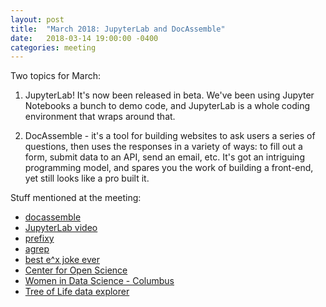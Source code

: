 ```yaml
---
layout: post
title:  "March 2018: JupyterLab and DocAssemble"
date:   2018-03-14 19:00:00 -0400
categories: meeting
---
```


Two topics for March:

1. JupyterLab! It's now been released in beta. We've been using Jupyter Notebooks a bunch to demo code, and JupyterLab is a whole coding environment that wraps around that.

2. DocAssemble - it's a tool for building websites to ask users a series of questions, then uses the responses in a variety of ways: to fill out a form, submit data to an API, send an email, etc. It's got an intriguing programming model, and spares you the work of building a front-end, yet still looks like a pro built it.

Stuff mentioned at the meeting:

- [docassemble](https://docassemble.org/)
- [JupyterLab video](https://www.youtube.com/watch?v=w7jq4XgwLJQ)
- [prefixy](https://www.prefixy.io/)
- [agrep](https://en.wikipedia.org/wiki/Agrep)
- [best e^x joke ever](https://twitter.com/mikemchargue/status/974005255942717440)
- [Center for Open Science](https://cos.io/)
- [Women in Data Science - Columbus](https://cos.io/)
- [Tree of Life data explorer](https://www.evogeneao.com/explore/tree-of-life-explorer)




